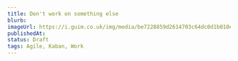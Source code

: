 ```yaml
---
title: Don't work on something else
blurb:
imageUrl: https://i.guim.co.uk/img/media/be7228859d2614703c64dc0d1b010e13cb28da70/464_279_1584_951/master/1584.jpg?w=1280&h=720&q=55&auto=format&usm=12&fit=max&s=a61dfb9e4148f743af6b7a7760c736c2
publishedAt:
status: Draft
tags: Agile, Kaban, Work
---
```


